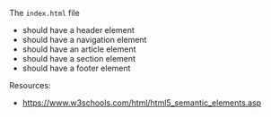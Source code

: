 The `index.html` file
- should have a header element
- should have a navigation element
- should have an article element
- should have a section element
- should have a footer element

Resources:
- https://www.w3schools.com/html/html5_semantic_elements.asp
